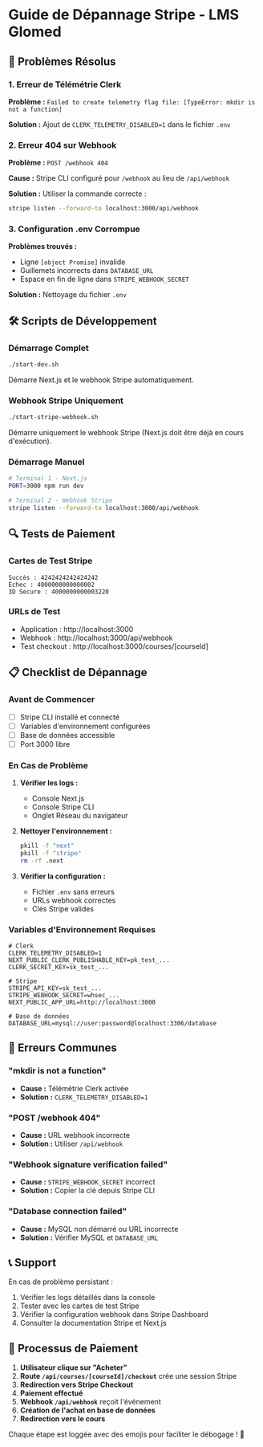 # Guide de Dépannage Stripe - LMS Glomed

## 🚨 Problèmes Résolus

### 1. Erreur de Télémétrie Clerk

**Problème :** `Failed to create telemetry flag file: [TypeError: mkdir is not a function]`

**Solution :** Ajout de `CLERK_TELEMETRY_DISABLED=1` dans le fichier `.env`

### 2. Erreur 404 sur Webhook

**Problème :** `POST /webhook 404`

**Cause :** Stripe CLI configuré pour `/webhook` au lieu de `/api/webhook`

**Solution :** Utiliser la commande correcte :

```bash
stripe listen --forward-to localhost:3000/api/webhook
```

### 3. Configuration .env Corrompue

**Problèmes trouvés :**

- Ligne `[object Promise]` invalide
- Guillemets incorrects dans `DATABASE_URL`
- Espace en fin de ligne dans `STRIPE_WEBHOOK_SECRET`

**Solution :** Nettoyage du fichier `.env`

## 🛠️ Scripts de Développement

### Démarrage Complet

```bash
./start-dev.sh
```

Démarre Next.js et le webhook Stripe automatiquement.

### Webhook Stripe Uniquement

```bash
./start-stripe-webhook.sh
```

Démarre uniquement le webhook Stripe (Next.js doit être déjà en cours d'exécution).

### Démarrage Manuel

```bash
# Terminal 1 - Next.js
PORT=3000 npm run dev

# Terminal 2 - Webhook Stripe
stripe listen --forward-to localhost:3000/api/webhook
```

## 🔍 Tests de Paiement

### Cartes de Test Stripe

```
Succès : 4242424242424242
Échec : 4000000000000002
3D Secure : 4000000000003220
```

### URLs de Test

- Application : http://localhost:3000
- Webhook : http://localhost:3000/api/webhook
- Test checkout : http://localhost:3000/courses/[courseId]

## 📋 Checklist de Dépannage

### Avant de Commencer

- [ ] Stripe CLI installé et connecté
- [ ] Variables d'environnement configurées
- [ ] Base de données accessible
- [ ] Port 3000 libre

### En Cas de Problème

1. **Vérifier les logs :**
    - Console Next.js
    - Console Stripe CLI
    - Onglet Réseau du navigateur

2. **Nettoyer l'environnement :**

    ```bash
    pkill -f "next"
    pkill -f "stripe"
    rm -rf .next
    ```

3. **Vérifier la configuration :**
    - Fichier `.env` sans erreurs
    - URLs webhook correctes
    - Clés Stripe valides

### Variables d'Environnement Requises

```env
# Clerk
CLERK_TELEMETRY_DISABLED=1
NEXT_PUBLIC_CLERK_PUBLISHABLE_KEY=pk_test_...
CLERK_SECRET_KEY=sk_test_...

# Stripe
STRIPE_API_KEY=sk_test_...
STRIPE_WEBHOOK_SECRET=whsec_...
NEXT_PUBLIC_APP_URL=http://localhost:3000

# Base de données
DATABASE_URL=mysql://user:password@localhost:3306/database
```

## 🐛 Erreurs Communes

### "mkdir is not a function"

- **Cause :** Télémétrie Clerk activée
- **Solution :** `CLERK_TELEMETRY_DISABLED=1`

### "POST /webhook 404"

- **Cause :** URL webhook incorrecte
- **Solution :** Utiliser `/api/webhook`

### "Webhook signature verification failed"

- **Cause :** `STRIPE_WEBHOOK_SECRET` incorrect
- **Solution :** Copier la clé depuis Stripe CLI

### "Database connection failed"

- **Cause :** MySQL non démarré ou URL incorrecte
- **Solution :** Vérifier MySQL et `DATABASE_URL`

## 📞 Support

En cas de problème persistant :

1. Vérifier les logs détaillés dans la console
2. Tester avec les cartes de test Stripe
3. Vérifier la configuration webhook dans Stripe Dashboard
4. Consulter la documentation Stripe et Next.js

## 🔄 Processus de Paiement

1. **Utilisateur clique sur "Acheter"**
2. **Route `/api/courses/[courseId]/checkout`** crée une session Stripe
3. **Redirection vers Stripe Checkout**
4. **Paiement effectué**
5. **Webhook `/api/webhook`** reçoit l'événement
6. **Création de l'achat en base de données**
7. **Redirection vers le cours**

Chaque étape est loggée avec des emojis pour faciliter le débogage ! 🎉
